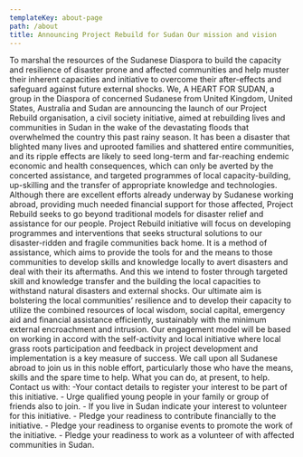 ```yaml
---
templateKey: about-page
path: /about
title: Announcing Project Rebuild for Sudan Our mission and vision
---
```

To marshal the resources of the Sudanese Diaspora to build the capacity and resilience of disaster prone and affected communities and help muster their inherent capacities and initiative to overcome their after-effects and safeguard against future external shocks. We, A HEART FOR SUDAN, a group in the Diaspora of concerned Sudanese from United Kingdom, United States, Australia and Sudan are announcing the launch of our Project Rebuild organisation, a civil society initiative, aimed at rebuilding lives and communities in Sudan in the wake of the devastating floods that overwhelmed the country this past rainy season. It has been a disaster that blighted many lives and uprooted families and shattered entire communities, and its ripple effects are likely to seed long-term and far-reaching endemic economic and health consequences, which can only be averted by the concerted assistance, and targeted programmes of local capacity-building, up-skilling and the transfer of appropriate knowledge and technologies. Although there are excellent efforts already underway by Sudanese working abroad, providing much needed financial support for those affected, Project Rebuild seeks to go beyond traditional models for disaster relief and assistance for our people. Project Rebuild initiative will focus on developing programmes and interventions that seeks structural solutions to our disaster-ridden and fragile communities back home. It is a method of assistance, which aims to provide the tools for and the means to those communities to develop skills and knowledge locally to avert disasters and deal with their its aftermaths. And this we intend to foster through targeted skill and knowledge transfer and the building the local capacities to withstand natural disasters and external shocks. Our ultimate aim is bolstering the local communities’ resilience and to develop their capacity to utilize the combined resources of local wisdom, social capital, emergency aid and financial assistance efficiently, sustainably with the minimum external encroachment and intrusion. Our engagement model will be based on working in accord with the self-activity and local initiative where local grass roots participation and feedback in project development and implementation is a key measure of success. We call upon all Sudanese abroad to join us in this noble effort, particularly those who have the means, skills and the spare time to help. What you can do, at present, to help. Contact us with: -Your contact details to register your interest to be part of this initiative. - Urge qualified young people in your family or group of friends also to join. - If you live in Sudan indicate your interest to volunteer for this initiative. - Pledge your readiness to contribute financially to the initiative. - Pledge your readiness to organise events to promote the work of the initiative. - Pledge your readiness to work as a volunteer of with affected communities in Sudan.

<!--EndFragment-->